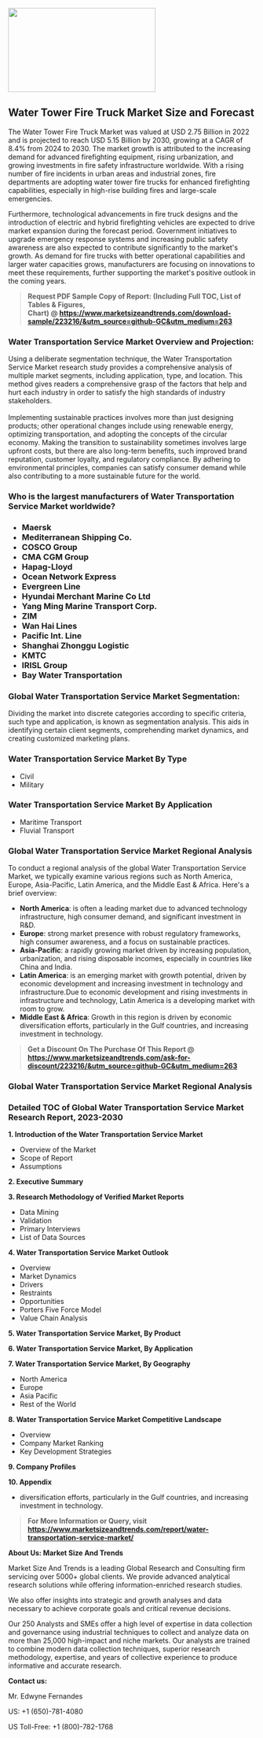 <p><img class="alignnone size-medium wp-image-20088" src="https://ffe5etoiles.com/wp-content/uploads/2024/12/MST1-300x171.png" alt="" width="300" height="171" /></p><h2>Water Tower Fire Truck Market Size and Forecast</h2><p>The Water Tower Fire Truck Market was valued at USD 2.75 Billion in 2022 and is projected to reach USD 5.15 Billion by 2030, growing at a CAGR of 8.4% from 2024 to 2030. The market growth is attributed to the increasing demand for advanced firefighting equipment, rising urbanization, and growing investments in fire safety infrastructure worldwide. With a rising number of fire incidents in urban areas and industrial zones, fire departments are adopting water tower fire trucks for enhanced firefighting capabilities, especially in high-rise building fires and large-scale emergencies.</p><p>Furthermore, technological advancements in fire truck designs and the introduction of electric and hybrid firefighting vehicles are expected to drive market expansion during the forecast period. Government initiatives to upgrade emergency response systems and increasing public safety awareness are also expected to contribute significantly to the market's growth. As demand for fire trucks with better operational capabilities and larger water capacities grows, manufacturers are focusing on innovations to meet these requirements, further supporting the market's positive outlook in the coming years.</p></p><blockquote id="" class=""><strong>Request PDF Sample Copy of Report: (Including Full TOC, List of Tables &amp; Figures, Chart)&nbsp;@&nbsp;<strong><a href="https://www.marketsizeandtrends.com/download-sample/223216/&utm_source=github-GC&utm_medium=263" target="_blank">https://www.marketsizeandtrends.com/download-sample/223216/&utm_source=github-GC&utm_medium=263</a></strong></strong></blockquote><h3 id="" class="">Water Transportation Service Market&nbsp;Overview and Projection:</h3><p id="" class="">Using a deliberate segmentation technique, the Water Transportation Service Market research study provides a comprehensive analysis of multiple market segments, including application, type, and location. This method gives readers a comprehensive grasp of the factors that help and hurt each industry in order to satisfy the high standards of industry stakeholders. <br /> <br />Implementing sustainable practices involves more than just designing products; other operational changes include using renewable energy, optimizing transportation, and adopting the concepts of the circular economy. Making the transition to sustainability sometimes involves large upfront costs, but there are also long-term benefits, such improved brand reputation, customer loyalty, and regulatory compliance. By adhering to environmental principles, companies can satisfy consumer demand while also contributing to a more sustainable future for the world.</p><h3 id="" class="">Who is the largest manufacturers of&nbsp;Water Transportation Service Market worldwide?</h3><h3 class=""><p><ul><li>Maersk </li><li> Mediterranean Shipping Co. </li><li> COSCO Group </li><li> CMA CGM Group </li><li> Hapag-Lloyd </li><li> Ocean Network Express </li><li> Evergreen Line </li><li> Hyundai Merchant Marine Co Ltd </li><li> Yang Ming Marine Transport Corp. </li><li> ZIM </li><li> Wan Hai Lines </li><li> Pacific Int. Line </li><li> Shanghai Zhonggu Logistic </li><li> KMTC </li><li> IRISL Group </li><li> Bay Water Transportation</li></ul></p></h3><h3 id="" class="">Global&nbsp;Water Transportation Service Market Segmentation:</h3><p id="" class="">Dividing the market into discrete categories according to specific criteria, such type and application, is known as segmentation analysis. This aids in identifying certain client segments, comprehending market dynamics, and creating customized marketing plans.</p><h3 id="" class="">Water Transportation Service Market&nbsp;By Type</h3><p><p><ul><li>Civil</li><li> Military</p></li></ul></p></p><h3 id="" class="">Water Transportation Service Market&nbsp;By Application</h3><p class=""><p><ul><li>Maritime Transport</li><li> Fluvial Transport</li></ul></p></p><h3 id="" class="">Global Water Transportation Service Market Regional Analysis</h3><p id="" class="">To conduct a regional analysis of the global Water Transportation Service Market, we typically examine various regions such as North America, Europe, Asia-Pacific, Latin America, and the Middle East &amp; Africa. Here's a brief overview:</p><ul><li><strong>North America</strong>: is often a leading market due to advanced technology infrastructure, high consumer demand, and significant investment in R&amp;D.</li><li><strong>Europe</strong>: strong market presence with robust regulatory frameworks, high consumer awareness, and a focus on sustainable practices.</li><li><strong>Asia-Pacific</strong>: a rapidly growing market driven by increasing population, urbanization, and rising disposable incomes, especially in countries like China and India.</li><li><strong>Latin America</strong>: is an emerging market with growth potential, driven by economic development and increasing investment in technology and infrastructure.Due to economic development and rising investments in infrastructure and technology, Latin America is a developing market with room to grow.</li><li><strong>Middle East &amp; Africa</strong>: Growth in this region is driven by economic diversification efforts, particularly in the Gulf countries, and increasing investment in technology.</li></ul><blockquote id="" class=""><strong>Get a Discount On The Purchase Of This Report @ <strong><a href="https://www.marketsizeandtrends.com/ask-for-discount/223216/&utm_source=github-GC&utm_medium=263" target="_blank">https://www.marketsizeandtrends.com/ask-for-discount/223216/&utm_source=github-GC&utm_medium=263</a></strong></strong></blockquote><h3 id="" class="">Global Water Transportation Service Market Regional Analysis</h3><h3 id="" class="">Detailed TOC of Global Water Transportation Service Market Research Report, 2023-2030</h3><p id="" class=""><strong>1. Introduction of the Water Transportation Service Market</strong></p><ul><li>Overview of the Market</li><li>Scope of Report</li><li>Assumptions</li></ul><p id="" class=""><strong>2. Executive Summary</strong></p><p id="" class=""><strong>3. Research Methodology of Verified Market Reports</strong></p><ul><li>Data Mining</li><li>Validation</li><li>Primary Interviews</li><li>List of Data Sources</li></ul><p id="" class=""><strong>4. Water Transportation Service Market Outlook</strong></p><ul><li>Overview</li><li>Market Dynamics</li><li>Drivers</li><li>Restraints</li><li>Opportunities</li><li>Porters Five Force Model</li><li>Value Chain Analysis</li></ul><p id="" class=""><strong>5. Water Transportation Service Market, By Product</strong></p><p id="" class=""><strong>6. Water Transportation Service Market, By Application</strong></p><p id="" class=""><strong>7. Water Transportation Service Market, By Geography</strong></p><ul><li>North America</li><li>Europe</li><li>Asia Pacific</li><li>Rest of the World</li></ul><p id="" class=""><strong>8. Water Transportation Service Market Competitive Landscape</strong></p><ul><li>Overview</li><li>Company Market Ranking</li><li>Key Development Strategies</li></ul><p id="" class=""><strong>9. Company Profiles</strong></p><p id="" class=""><strong>10. Appendix</strong></p><ul><li>diversification efforts, particularly in the Gulf countries, and increasing investment in technology.</li></ul><blockquote id="" class=""><strong>For More Information or Query, visit <strong><strong><a href="https://www.marketsizeandtrends.com/report/water-transportation-service-market/" target="_blank">https://www.marketsizeandtrends.com/report/water-transportation-service-market/</a></strong></strong></strong></blockquote><p id="" class=""><strong>About Us: Market Size And Trends</strong></p><p id="" class="">Market Size And Trends is a leading Global Research and Consulting firm servicing over 5000+ global clients. We provide advanced analytical research solutions while offering information-enriched research studies.</p><p id="" class="">We also offer insights into strategic and growth analyses and data necessary to achieve corporate goals and critical revenue decisions.</p><p id="" class="">Our 250 Analysts and SMEs offer a high level of expertise in data collection and governance using industrial techniques to collect and analyze data on more than 25,000 high-impact and niche markets. Our analysts are trained to combine modern data collection techniques, superior research methodology, expertise, and years of collective experience to produce informative and accurate research.</p><p id="" class=""><strong>Contact us:</strong></p><p id="" class="">Mr. Edwyne Fernandes</p><p id="" class="">US: +1 (650)-781-4080</p><p id="" class="">US Toll-Free: +1 (800)-782-1768</p>
